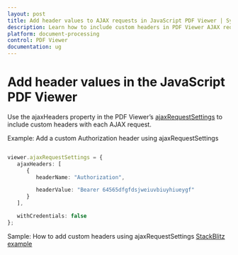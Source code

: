 ```yaml
---
layout: post
title: Add header values to AJAX requests in JavaScript PDF Viewer | Syncfusion
description: Learn how to include custom headers in PDF Viewer AJAX requests using ajaxRequestSettings and ajaxHeaders in the JavaScript PDF Viewer component.
platform: document-processing
control: PDF Viewer
documentation: ug
---
```


# Add header values in the JavaScript PDF Viewer

Use the ajaxHeaders property in the PDF Viewer’s [ajaxRequestSettings](https://ej2.syncfusion.com/documentation/api/pdfviewer/#ajaxrequestsettings) to include custom headers with each AJAX request.

Example: Add a custom Authorization header using ajaxRequestSettings

```ts

viewer.ajaxRequestSettings = {
   ajaxHeaders: [
      {
         headerName: "Authorization",

         headerValue: "Bearer 64565dfgfdsjweiuvbiuyhiueygf"
      }
   ],

   withCredentials: false
};

```

Sample: How to add custom headers using ajaxRequestSettings
[StackBlitz example](https://stackblitz.com/edit/typescript-nv1way?file=index.ts)
